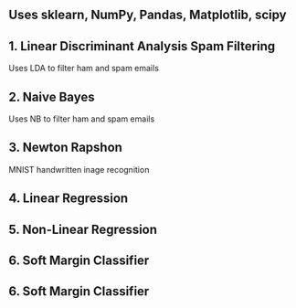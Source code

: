 ## Uses sklearn, NumPy, Pandas, Matplotlib, scipy

## 1. Linear Discriminant Analysis Spam Filtering
Uses LDA to filter ham and spam emails

## 2. Naive Bayes
Uses NB to filter ham and spam emails

## 3. Newton Rapshon
MNIST handwritten inage recognition

## 4. Linear Regression
## 5. Non-Linear Regression
## 6. Soft Margin Classifier
## 6. Soft Margin Classifier

